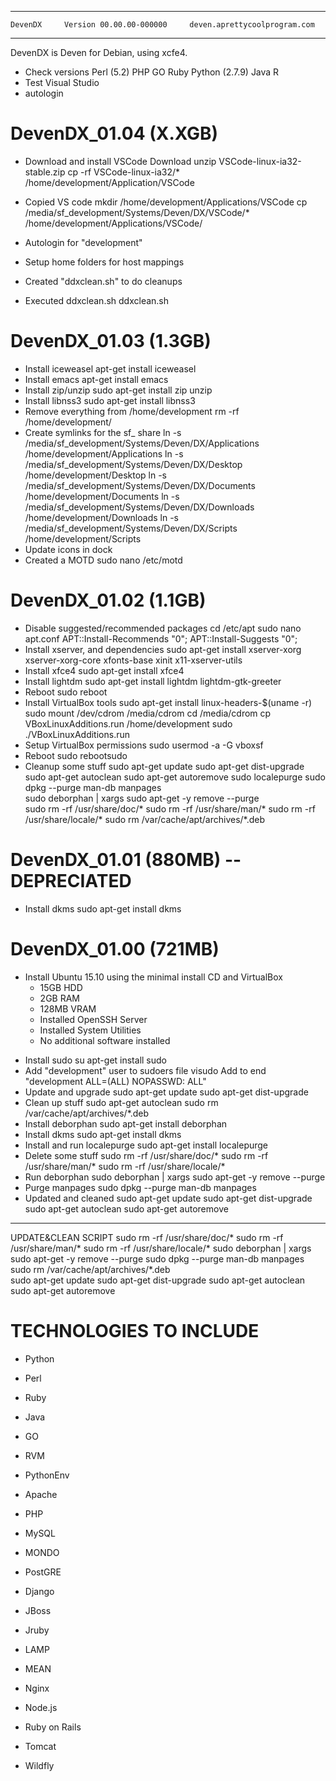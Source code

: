*******************************************************************************
	DevenDX		Version 00.00.00-000000	    deven.aprettycoolprogram.com
*******************************************************************************

DevenDX is Deven for Debian, using xcfe4.

+ Check versions
	Perl (5.2)
	PHP
	GO
	Ruby
	Python (2.7.9)
	Java
	R
+ Test Visual Studio
+ autologin

DevenDX_01.04 (X.XGB)
=============

+ Download and install VSCode
	Download
	unzip VSCode-linux-ia32-stable.zip
	cp -rf VSCode-linux-ia32/* /home/development/Application/VSCode
+ Copied VS code
	mkdir /home/development/Applications/VSCode
	cp /media/sf_development/Systems/Deven/DX/VSCode/* /home/development/Applications/VSCode/

	
	
	

+ Autologin for "development"

+ Setup home folders for host mappings

+ Created "ddxclean.sh" to do cleanups
+ Executed ddxclean.sh
	ddxclean.sh

DevenDX_01.03 (1.3GB)
=============
+ Install iceweasel
	apt-get install iceweasel
+ Install emacs
	apt-get install emacs
+ Install zip/unzip
	sudo apt-get install zip unzip
+ Install libnss3
	sudo apt-get install libnss3
+ Remove everything from /home/development
	rm -rf /home/development/
+ Create symlinks for the sf_ share
	ln -s /media/sf_development/Systems/Deven/DX/Applications /home/development/Applications
	ln -s /media/sf_development/Systems/Deven/DX/Desktop /home/development/Desktop
	ln -s /media/sf_development/Systems/Deven/DX/Documents /home/development/Documents
	ln -s /media/sf_development/Systems/Deven/DX/Downloads /home/development/Downloads
	ln -s /media/sf_development/Systems/Deven/DX/Scripts /home/development/Scripts
+ Update icons in dock
+ Created a MOTD
	sudo nano /etc/motd

DevenDX_01.02 (1.1GB)
=============
+ Disable suggested/recommended packages
	cd /etc/apt
	sudo nano apt.conf
	APT::Install-Recommends "0";
	APT::Install-Suggests "0";
+ Install xserver, and dependencies
	sudo apt-get install xserver-xorg xserver-xorg-core xfonts-base xinit x11-xserver-utils
+ Install xfce4 
	sudo apt-get install xfce4
+ Install lightdm
	sudo apt-get install lightdm lightdm-gtk-greeter
+ Reboot
	sudo reboot
+ Install VirtualBox tools
	sudo apt-get install linux-headers-$(uname -r)
	sudo mount /dev/cdrom /media/cdrom
	cd /media/cdrom
	cp VBoxLinuxAdditions.run /home/development
	sudo ./VBoxLinuxAdditions.run
+ Setup VirtualBox permissions
	sudo usermod -a -G vboxsf <username>
+ Reboot
	sudo rebootsudo 
+ Cleanup some stuff
	sudo apt-get update
	sudo apt-get dist-upgrade
	sudo apt-get autoclean
	sudo apt-get autoremove
	sudo localepurge
	sudo dpkg --purge man-db manpages 	
	sudo deborphan | xargs sudo apt-get -y remove --purge	
	sudo rm -rf /usr/share/doc/*
	sudo rm -rf /usr/share/man/*
	sudo rm -rf /usr/share/locale/*
	sudo rm /var/cache/apt/archives/*.deb		
	
DevenDX_01.01 (880MB) --DEPRECIATED
=============
+ Install dkms
	sudo apt-get install dkms
	
DevenDX_01.00 (721MB)
=============
* Install Ubuntu 15.10 using the minimal install CD and VirtualBox
	+ 15GB HDD
	+ 2GB RAM
	+ 128MB VRAM
	+ Installed OpenSSH Server
	+ Installed System Utilities
	+ No additional software installed
+ Install sudo
	su
	apt-get install sudo
+ Add "development" user to sudoers file
	visudo
	Add to end "development ALL=(ALL) NOPASSWD: ALL"
+ Update and upgrade 
	sudo apt-get update
	sudo apt-get dist-upgrade
+ Clean up stuff
	sudo apt-get autoclean
	sudo rm /var/cache/apt/archives/*.deb
+ Install deborphan
	sudo apt-get install deborphan
+ Install dkms
	sudo apt-get install dkms
+ Install and run localepurge
	sudo apt-get install localepurge
+ Delete some stuff
	sudo rm -rf /usr/share/doc/*
	sudo rm -rf /usr/share/man/*
	sudo rm -rf /usr/share/locale/*
+ Run deborphan
	sudo deborphan | xargs sudo apt-get -y remove --purge
+ Purge manpages
	sudo dpkg --purge man-db manpages 
+ Updated and cleaned
	sudo apt-get update
	sudo apt-get dist-upgrade
	sudo apt-get autoclean
	sudo apt-get autoremove

		
*******************************************************************************
		
UPDATE&CLEAN SCRIPT
	sudo rm -rf /usr/share/doc/*
	sudo rm -rf /usr/share/man/*
	sudo rm -rf /usr/share/locale/*
	sudo deborphan | xargs sudo apt-get -y remove --purge
	sudo dpkg --purge man-db manpages
	sudo rm /var/cache/apt/archives/*.deb	
	sudo apt-get update
	sudo apt-get dist-upgrade
	sudo apt-get autoclean
	sudo apt-get autoremove
		





TECHNOLOGIES TO INCLUDE
=======================

* Python
* Perl
* Ruby
* Java
* GO

* RVM
* PythonEnv

* Apache
* PHP
* MySQL
* MONDO
* PostGRE

* Django
* JBoss
* Jruby
* LAMP
* MEAN
* Nginx
* Node.js
* Ruby on Rails
* Tomcat
* Wildfly
